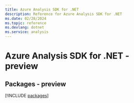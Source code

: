 ```yaml
---
title: Azure Analysis SDK for .NET
description: Reference for Azure Analysis SDK for .NET
ms.date: 02/28/2024
ms.topic: reference
ms.devlang: dotnet
ms.service: analysis
---
```

# Azure Analysis SDK for .NET - preview
## Packages - preview
[!INCLUDE [packages](analysis-index.md)]
